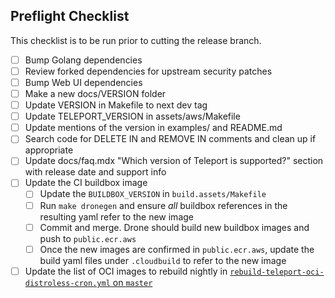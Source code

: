 ## Preflight Checklist

This checklist is to be run prior to cutting the release branch.

- [ ] Bump Golang dependencies
- [ ] Review forked dependencies for upstream security patches
- [ ] Bump Web UI dependencies
- [ ] Make a new docs/VERSION folder
- [ ] Update VERSION in Makefile to next dev tag
- [ ] Update TELEPORT_VERSION in assets/aws/Makefile
- [ ] Update mentions of the version in examples/ and README.md
- [ ] Search code for DELETE IN and REMOVE IN comments and clean up if appropriate
- [ ] Update docs/faq.mdx "Which version of Teleport is supported?" section with release date and support info
- [ ] Update the CI buildbox image
  - [ ] Update the `BUILDBOX_VERSION` in `build.assets/Makefile`
  - [ ] Run `make dronegen` and ensure _all_ buildbox references in the resulting yaml refer to the new image
  - [ ] Commit and merge. Drone should build new buildbox images and push to `public.ecr.aws`
  - [ ] Once the new images are confirmed in `public.ecr.aws`, update the build yaml files under `.cloudbuild` to refer to the new image
- [ ] Update the list of OCI images to rebuild nightly in [`rebuild-teleport-oci-distroless-cron.yml` on `master`](https://github.com/gravitational/teleport.e/blob/master/.github/workflows/rebuild-teleport-oci-distroless-cron.yml)
